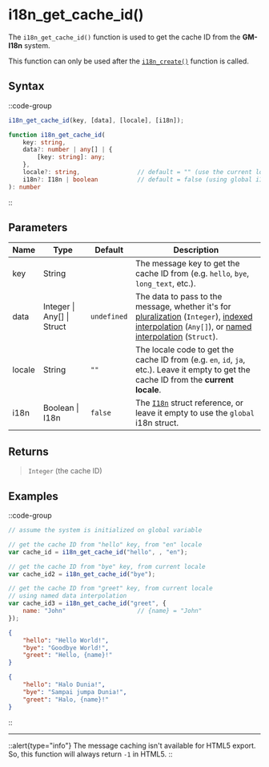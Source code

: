 # i18n_get_cache_id()

The `i18n_get_cache_id()` function is used to get the cache ID from the **GM-I18n** system.

This function can only be used after the [`i18n_create()`](/v1/api-reference/functions/i18n-create) function is called.

## Syntax

::code-group
```js [Usage]
i18n_get_cache_id(key, [data], [locale], [i18n]);
```

```ts [Signature]
function i18n_get_cache_id(
    key: string,
    data?: number | any[] | { 
        [key: string]: any; 
    },
    locale?: string,                // default = "" (use the current locale)
    i18n?: I18n | boolean           // default = false (using global i18n struct)
): number
```
::

## Parameters

| Name        | Type              | Default      | Description |
|-------------|-------------------|--------------|-------------|
| key         | String            |              | The message key to get the cache ID from (e.g. `hello`, `bye`, `long_text`, etc.). |
| data        | Integer \| Any\[] \| Struct | `undefined`  | The data to pass to the message, whether it's for [pluralization](/v1/usage/pluralization) (`Integer`), [indexed interpolation](/v1/usage/interpolation#indexed-data) (`Any[]`), or [named interpolation](/v1/usage/interpolation#named-data) (`Struct`). |
| locale      | String            | `""`         | The locale code to get the cache ID from (e.g. `en`, `id`, `ja`, etc.). Leave it empty to get the cache ID from the **current locale**. |
| i18n        | Boolean \| I18n | `false`      | The [`I18n`](/v1/api-reference/functions/i18n-create) struct reference, or leave it empty to use the `global` i18n struct. |

## Returns

> `Integer` (the cache ID)

## Examples

::code-group
```js [Create Event]
// assume the system is initialized on global variable

// get the cache ID from "hello" key, from "en" locale
var cache_id = i18n_get_cache_id("hello", , "en");

// get the cache ID from "bye" key, from current locale
var cache_id2 = i18n_get_cache_id("bye");

// get the cache ID from "greet" key, from current locale
// using named data interpolation
var cache_id3 = i18n_get_cache_id("greet", {
    name: "John"                    // {name} = "John"
});
```

```json [en.json]
{
    "hello": "Hello World!",
    "bye": "Goodbye World!",
    "greet": "Hello, {name}!"
}
```

```json [id.json]
{
    "hello": "Halo Dunia!",
    "bye": "Sampai jumpa Dunia!",
    "greet": "Halo, {name}!"
}
```
::

---

::alert{type="info"}
The message caching isn't available for HTML5 export. So, this function will always return `-1` in HTML5.
::
